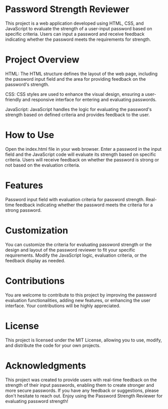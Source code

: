 # Password Strength Reviewer
This project is a web application developed using HTML, CSS, and JavaScript to evaluate the strength of a user-input password based on specific criteria. Users can input a password and receive feedback indicating whether the password meets the requirements for strength.

# Project Overview
HTML: The HTML structure defines the layout of the web page, including the password input field and the area for providing feedback on the password's strength.

CSS: CSS styles are used to enhance the visual design, ensuring a user-friendly and responsive interface for entering and evaluating passwords.

JavaScript: JavaScript handles the logic for evaluating the password's strength based on defined criteria and provides feedback to the user.

# How to Use
Open the index.html file in your web browser.
Enter a password in the input field and the JavaScript code will evaluate its strength based on specific criteria.
Users will receive feedback on whether the password is strong or not based on the evaluation criteria.
# Features
Password input field with evaluation criteria for password strength.
Real-time feedback indicating whether the password meets the criteria for a strong password.
# Customization
You can customize the criteria for evaluating password strength or the design and layout of the password reviewer to fit your specific requirements. Modify the JavaScript logic, evaluation criteria, or the feedback display as needed.

# Contributions
You are welcome to contribute to this project by improving the password evaluation functionalities, adding new features, or enhancing the user interface. Your contributions will be highly appreciated.

# License
This project is licensed under the MIT License, allowing you to use, modify, and distribute the code for your own projects.

# Acknowledgments
This project was created to provide users with real-time feedback on the strength of their input passwords, enabling them to create stronger and more secure passwords. If you have any feedback or suggestions, please don't hesitate to reach out. Enjoy using the Password Strength Reviewer for evaluating password strength!
